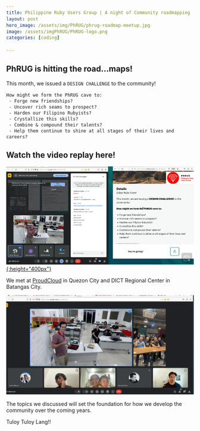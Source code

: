 ```yaml
---
title: Philippine Ruby Users Group | A night of Community roadmapping
layout: post
hero_image: /assets/img/PhRUG/phrug-roadmap-meetup.jpg
image: /assets/imgPhRUG/PhRUG-logo.png
categories: [coding]

---
```


## PhRUG is hitting the road...maps!

This month, we issued a `DESIGN CHALLENGE` to the community!


```
How might we form the PhRUG cave to:
 - Forge new friendships?
 - Uncover rich seams to prospect?
 - Harden our Filipino Rubyists?
 - Crystallize this skills?
 - Combine & compound their talents?
 - Help them continue to shine at all stages of their lives and careers?
```

## Watch the video replay here!

[
	![Watch the video replay here!](/assets/img/PhRUG/community-roadmap-vid-page.png){:height="400px"}
](https://web.facebook.com/watch/live/?ref=watch_permalink&v=1257154728976034)

We met at [ProudCloud](https://www.proudcloud.io/) in Quezon City and DICT Regional Center in Batangas City.

![The Community Roadmapping Meetup Crew!](/assets/img/PhRUG/community-roadmapping-attendees.png)

The topics we discussed will set the foundation for how we develop the community over the coming years.

Tuloy Tuloy Lang!!
